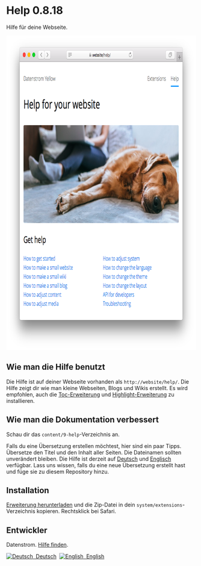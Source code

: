 Help 0.8.18
===========
Hilfe für deine Webseite.

<p align="center"><img src="help-screenshot.png?raw=true" width="795" height="836" alt="Bildschirmfoto"></p>

## Wie man die Hilfe benutzt

Die Hilfe ist auf deiner Webseite vorhanden als `http://website/help/`. Die Hilfe zeigt dir wie man kleine Webseiten, Blogs und Wikis erstellt. Es wird empfohlen, auch die [Toc-Erweiterung](https://github.com/datenstrom/yellow-extensions/tree/master/source/toc/README-de.md) und [Highlight-Erweiterung](https://github.com/datenstrom/yellow-extensions/tree/master/source/highlight/README-de.md) zu installieren.

## Wie man die Dokumentation verbessert

Schau dir das `content/9-help`-Verzeichnis an. 

Falls du eine Übersetzung erstellen möchtest, hier sind ein paar Tipps. Übersetze den Titel und den Inhalt aller Seiten. Die Dateinamen sollten unverändert bleiben. Die Hilfe ist derzeit auf [Deutsch](https://github.com/datenstrom/yellow-extensions/tree/master/source/help/de) und [Englisch](https://github.com/datenstrom/yellow-extensions/tree/master/source/help/en) verfügbar. Lass uns wissen, falls du eine neue Übersetzung erstellt hast und füge sie zu diesem Repository hinzu.

## Installation

[Erweiterung herunterladen](https://github.com/datenstrom/yellow-extensions/raw/master/zip/help.zip) und die Zip-Datei in dein `system/extensions`-Verzeichnis kopieren. Rechtsklick bei Safari.

## Entwickler

Datenstrom. [Hilfe finden](https://datenstrom.se/de/yellow/help/).

<p>
<a href="README-de.md"><img src="https://raw.githubusercontent.com/datenstrom/yellow-extensions/master/source/help/language-de.png" width="15" height="15" alt="Deutsch">&nbsp; Deutsch</a>&nbsp;
<a href="README.md"><img src="https://raw.githubusercontent.com/datenstrom/yellow-extensions/master/source/help/language-en.png" width="15" height="15" alt="English">&nbsp; English</a>&nbsp;
</p>